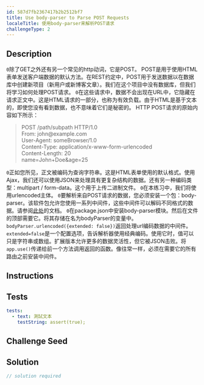 ```yaml
---
id: 587d7fb2367417b2b2512bf7
title: Use body-parser to Parse POST Requests
localeTitle: 使用body-parser来解析POST请求
challengeType: 2
---
```


## Description
<section id='description'> <code>0</code>除了GET之外还有另一个常见的http动词，它是POST。 POST是用于使用HTML表单发送客户端数据的默认方法。在REST约定中，POST用于发送数据以在数据库中创建新项目（新用户或新博客文章）。我们在这个项目中没有数据库，但我们将学习如何处理POST请求。 <code>0</code>在这些请求中，数据不会出现在URL中，它隐藏在请求正文中。这是HTML请求的一部分，也称为有效负载。由于HTML是基于文本的，即使您没有看到数据，也不意味着它们是秘密的。 HTTP POST请求的原始内容如下所示： 
<blockquote>POST /path/subpath HTTP/1.0<br>From: john@example.com<br>User-Agent: someBrowser/1.0<br>Content-Type: application/x-www-form-urlencoded<br>Content-Length: 20<br>name=John+Doe&age=25</blockquote> <code>0</code>正如您所见，正文被编码为查询字符串。这是HTML表单使用的默认格式。使用Ajax，我们还可以使用JSON来处理具有更复杂结构的数据。还有另一种编码类型：multipart / form-data。这个用于上传二进制文件。 <code>0</code>在本练习中，我们将使用urlencoded主体。 <code>0</code>要解析来自POST请求的数据，您必须安装一个包：body-parser。该软件包允许您使用一系列中间件，这些中间件可以解码不同格式的数据。请参阅<a href="https://github.com/expressjs/body-parser" target="_blank" >此处</a>的文档。 <code>0</code>在package.json中安装body-parser模块。然后在文件的顶部需要它。将其存储在名为bodyParser的变量中。 
<code>bodyParser.urlencoded({extended: false})</code>返回处理url编码数据的中间件。 <code>extended=false</code>是一个配置选项，告诉解析器使用经典编码。使用它时，值可以只是字符串或数组。扩展版本允许更多的数据灵活性，但它被JSON击败。将<code>app.use()</code>传递给前一个方法调用返回的函数。像往常一样，必须在需要它的所有路由之前安装中间件。 
</section>

## Instructions
<section id='instructions'> 

</section>

## Tests
<section id='tests'>

```yml
tests:
  - text: 測試文本
    testString: assert(true);

```

</section>

## Challenge Seed
<section id='challengeSeed'>

</section>

## Solution
<section id='solution'>

```js
// solution required
```
</section>
